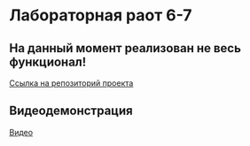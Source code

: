 ﻿# Лабораторная раот 6-7## На данный момент реализован не весь функционал![Ссылка на репозиторий проекта](https://github.com/Glazkoff/emercom)## Видеодемонстрация[Видео](https://drive.google.com/open?id=11tBOXjMMcPBHt3ysiJKsD7VOPJ7nMzpT)